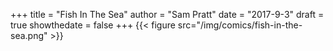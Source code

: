 +++
title = "Fish In The Sea"
author = "Sam Pratt"
date = "2017-9-3"
draft = true
showthedate = false
+++
{{< figure src="/img/comics/fish-in-the-sea.png" >}}